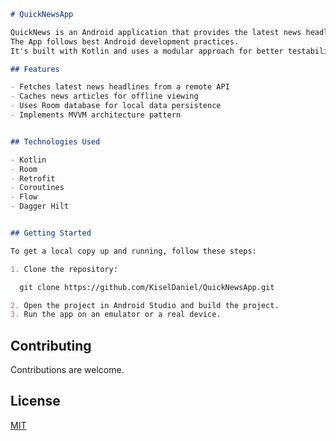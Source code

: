 
```markdown
# QuickNewsApp

QuickNews is an Android application that provides the latest news headlines.
The App follows best Android development practices.
It's built with Kotlin and uses a modular approach for better testability, scalability, and reusability.

```
```markdown
## Features

- Fetches latest news headlines from a remote API
- Caches news articles for offline viewing
- Uses Room database for local data persistence
- Implements MVVM architecture pattern

```
```markdown

## Technologies Used

- Kotlin
- Room
- Retrofit
- Coroutines
- Flow
- Dagger Hilt

```
```markdown

## Getting Started

To get a local copy up and running, follow these steps:

1. Clone the repository:

  git clone https://github.com/KiselDaniel/QuickNewsApp.git

2. Open the project in Android Studio and build the project.
3. Run the app on an emulator or a real device.

```

## Contributing

Contributions are welcome.

## License

[MIT](https://choosealicense.com/licenses/mit/)
